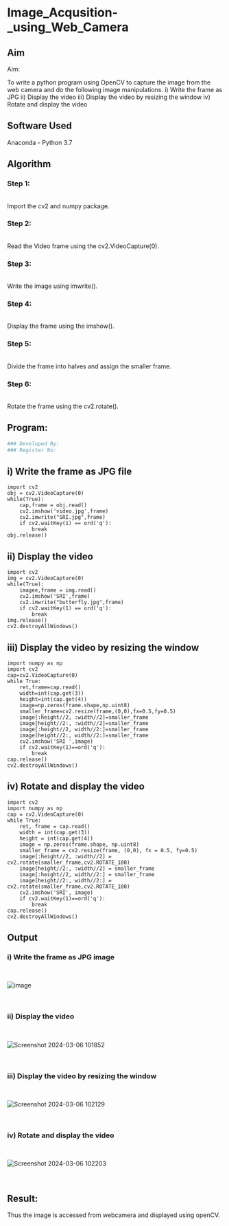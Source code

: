 # Image_Acqusition-_using_Web_Camera
## Aim
 
Aim:
 
To write a python program using OpenCV to capture the image from the web camera and do the following image manipulations.
i) Write the frame as JPG 
ii) Display the video 
iii) Display the video by resizing the window
iv) Rotate and display the video

## Software Used
Anaconda - Python 3.7
## Algorithm
### Step 1:
<br>
Import the cv2 and numpy package.

### Step 2:
<br>
Read the Video frame using the cv2.VideoCapture(0).

### Step 3:
<br>
Write the image using imwrite().

### Step 4:
<br>
Display the frame using the imshow().

### Step 5:
<br>
Divide the frame into halves and assign the smaller frame.

### Step 6:
<br>
Rotate the frame using the cv2.rotate().

## Program:
``` Python
### Developed By:
### Register No:
```
## i) Write the frame as JPG file
```
import cv2
obj = cv2.VideoCapture(0)
while(True):
    cap,frame = obj.read()
    cv2.imshow('video.jpg',frame)
    cv2.imwrite("SRI.jpg",frame)
    if cv2.waitKey(1) == ord('q'):
        break
obj.release()
```



## ii) Display the video
```
import cv2
img = cv2.VideoCapture(0)
while(True):
    imagee,frame = img.read()
    cv2.imshow('SRI',frame)
    cv2.imwrite("butterfly.jpg",frame)
    if cv2.waitKey(1) == ord('q'):
        break
img.release()
cv2.destroyAllWindows()
```



## iii) Display the video by resizing the window
```
import numpy as np
import cv2
cap=cv2.VideoCapture(0)
while True:
    ret,frame=cap.read()
    width=int(cap.get(3))
    height=int(cap.get(4))
    image=np.zeros(frame.shape,np.uint8)
    smaller_frame=cv2.resize(frame,(0,0),fx=0.5,fy=0.5)
    image[:height//2, :width//2]=smaller_frame
    image[height//2:, :width//2]=smaller_frame
    image[:height//2, width//2:]=smaller_frame
    image[height//2:, width//2:]=smaller_frame
    cv2.imshow('SRI ',image)
    if cv2.waitKey(1)==ord('q'):
        break
cap.release()
cv2.destroyAllWindows()
```




## iv) Rotate and display the video
```
import cv2
import numpy as np
cap = cv2.VideoCapture(0)
while True:
    ret, frame = cap.read() 
    width = int(cap.get(3))
    height = int(cap.get(4))
    image = np.zeros(frame.shape, np.uint8) 
    smaller_frame = cv2.resize(frame, (0,0), fx = 0.5, fy=0.5)
    image[:height//2, :width//2] = cv2.rotate(smaller_frame,cv2.ROTATE_180)
    image[height//2:, :width//2] = smaller_frame 
    image[:height//2, width//2:] = smaller_frame
    image[height//2:, width//2:] = cv2.rotate(smaller_frame,cv2.ROTATE_180)
    cv2.imshow('SRI', image)
    if cv2.waitKey(1)==ord('q'):
        break
cap.release()
cv2.destroyAllWindows()
```
## Output

### i) Write the frame as JPG image
</br>


![image](https://github.com/SriramS22/Image_Acqusition-_using_Web_Camera/assets/119094390/ef5c3b06-505a-4b44-a187-95038e5f992b)

</br>


### ii) Display the video
</br>

![Screenshot 2024-03-06 101852](https://github.com/SriramS22/Image_Acqusition-_using_Web_Camera/assets/119094390/6cbff6ea-e0ce-4a89-8317-2dd345924535)

</br>


### iii) Display the video by resizing the window
</br>

![Screenshot 2024-03-06 102129](https://github.com/SriramS22/Image_Acqusition-_using_Web_Camera/assets/119094390/7c30e78a-261c-4bfe-aaac-f70d2ece6215)

</br>



### iv) Rotate and display the video
</br>

![Screenshot 2024-03-06 102203](https://github.com/SriramS22/Image_Acqusition-_using_Web_Camera/assets/119094390/a5843b49-5ede-43e6-8831-2b2194b5b1cc)

</br>





## Result:
Thus the image is accessed from webcamera and displayed using openCV.

